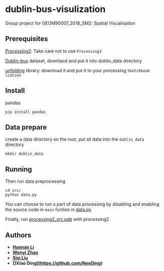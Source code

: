 # dublin-bus-visulization

Group project for GEOM90007\_2018\_SM2: Spatial Visualisation

## Prerequisites

[Processing2](https://processing.org/download/): Take care not to use `Processing3`

[Dublin-bus](https://data.dublinked.ie/dataset/dublin-bus-gps-sample-data-from-dublin-city-council-insight-project/) dataset, downlaod and put it into dublin\_data directory

[unfolding](https://github.com/tillnagel/unfolding) library: download it and put it to your processing `Sketchbook lcation`

## Install

pandas

```
pip install pandas
```

## Data prepare

create a data directory on the root, put all data into the `dublin_data` directory

```
mkdir dublin_data
```

## Running 

Then run data preprocessing

```
cd src/
python data.py
```

You can choose to run a part of data processing by disabling and enabling the source code in `main` funtion in [data.py](https://github.com/haonan-li/dublin-bus-visulization/blob/master/src/data.py)


Finally, run [processing2\_src.pde](https://github.com/haonan-li/dublin-bus-visulization/tree/master/processing2_src/processing2_src.pde) with processing2


## Authors

* **[Haonan Li](https://github.com/haonan-li)**
* **[Wenyi Zhao](https://github.com/PeggyZWY)**
* **[Sisi Liu](https://github.com/thinine)** 
* **[]Xiao Ding](https://github.com/NeoDing)**



